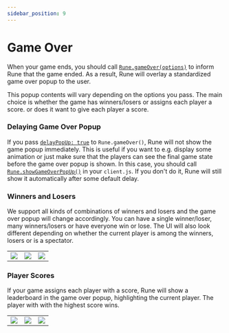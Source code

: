 ```yaml
---
sidebar_position: 9
---
```


# Game Over

When your game ends, you should call [`Rune.gameOver(options)`](../api/multiplayer.md#runegameoveroptions) to inform Rune that the game ended. As a result, Rune will overlay a standardized game over popup to the user.

This popup contents will vary depending on the options you pass. The main choice is whether the game has winners/losers or assigns each player a score. or does it want to give each player a score.

### Delaying Game Over Popup

If you pass [`delayPopUp: true`](../api/multiplayer.md#delaypopup-boolean--undefined) to `Rune.gameOver()`, Rune will not show the game popup immediately. This is useful if you want to e.g. display some animation or just make sure that the players can see the final game state before the game over popup is shown. In this case, you should call [`Rune.showGameOverPopUp()`](../api/multiplayer.md#runeshowgameoverpopup) in your `client.js`. If you don't do it, Rune will still show it automatically after some default delay.

### Winners and Losers

We support all kinds of combinations of winners and losers and the game over popup will change accordingly. You can have a single winner/loser, many winners/losers or have everyone win or lose. The UI will also look different depending on whether the current player is among the winners, losers or is a spectator.

|                                                                                                           |                                                                                                           |                                                                                                           |
| --------------------------------------------------------------------------------------------------------- | --------------------------------------------------------------------------------------------------------- | :-------------------------------------------------------------------------------------------------------- |
| ![](https://user-images.githubusercontent.com/7106681/224114798-de66f739-d7a0-45b5-be6c-e597fdcfa6b0.PNG) | ![](https://user-images.githubusercontent.com/7106681/224114770-e0c78fce-b4dd-49d6-83e0-972cf86e706b.PNG) | ![](https://user-images.githubusercontent.com/7106681/224114768-dc1b5933-28b7-42d3-980f-49b6b510f045.PNG) |

### Player Scores

If your game assigns each player with a score, Rune will show a leaderboard in the game over popup, highlighting the current player. The player with with the highest score wins.

|                                                                                                           |                                                                                                           |                                                                                                           |
| --------------------------------------------------------------------------------------------------------- | --------------------------------------------------------------------------------------------------------- | --------------------------------------------------------------------------------------------------------- |
| ![](https://user-images.githubusercontent.com/7106681/224114746-2708afe3-3545-44e7-9a2c-5c28e8dbbfd1.PNG) | ![](https://user-images.githubusercontent.com/7106681/224114741-4f046eaf-e6e2-4fc0-b832-feada6b821a1.PNG) | ![](https://user-images.githubusercontent.com/7106681/224114732-a1bd0502-4673-459d-b865-ba60ae9c6cac.PNG) |
